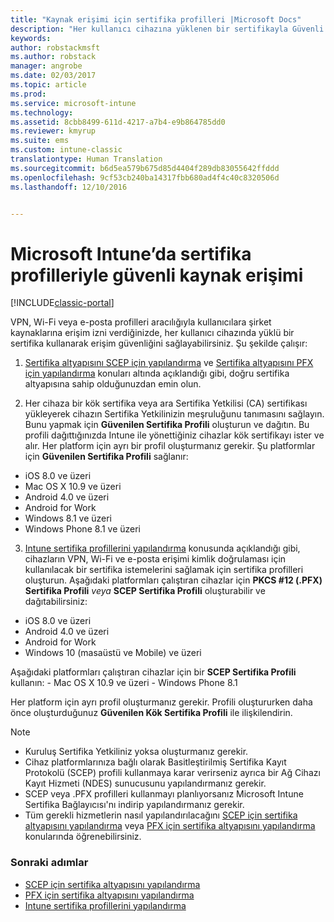 ```yaml
---
title: "Kaynak erişimi için sertifika profilleri |Microsoft Docs"
description: "Her kullanıcı cihazına yüklenen bir sertifikayla Güvenli VPN, Wi-Fi ve e-posta erişimi."
keywords: 
author: robstackmsft
ms.author: robstack
manager: angrobe
ms.date: 02/03/2017
ms.topic: article
ms.prod: 
ms.service: microsoft-intune
ms.technology: 
ms.assetid: 8cbb8499-611d-4217-a7b4-e9b864785dd0
ms.reviewer: kmyrup
ms.suite: ems
ms.custom: intune-classic
translationtype: Human Translation
ms.sourcegitcommit: b6d5ea579b675d85d4404f289db83055642ffddd
ms.openlocfilehash: 9cf53cb240ba14317fbb680ad4f4c40c8320506d
ms.lasthandoff: 12/10/2016


---
```


# <a name="secure-resource-access-with-certificate-profiles-in-microsoft-intune"></a>Microsoft Intune’da sertifika profilleriyle güvenli kaynak erişimi

[!INCLUDE[classic-portal](../includes/classic-portal.md)]

VPN, Wi-Fi veya e-posta profilleri aracılığıyla kullanıcılara şirket kaynaklarına erişim izni verdiğinizde, her kullanıcı cihazında yüklü bir sertifika kullanarak erişim güvenliğini sağlayabilirsiniz. Şu şekilde çalışır:

1. [Sertifika altyapısını SCEP için yapılandırma](configure-certificate-infrastructure-for-scep.md) ve [Sertifika altyapısını PFX için yapılandırma](configure-certificate-infrastructure-for-pfx.md) konuları altında açıklandığı gibi, doğru sertifika altyapısına sahip olduğunuzdan emin olun.

2. Her cihaza bir kök sertifika veya ara Sertifika Yetkilisi (CA) sertifikası yükleyerek cihazın Sertifika Yetkilinizin meşruluğunu tanımasını sağlayın. Bunu yapmak için **Güvenilen Sertifika Profili** oluşturun ve dağıtın. Bu profili dağıttığınızda Intune ile yönettiğiniz cihazlar kök sertifikayı ister ve alır. Her platform için ayrı bir profil oluşturmanız gerekir. Şu platformlar için **Güvenilen Sertifika Profili** sağlanır:
 -  iOS 8.0 ve üzeri
 -  Mac OS X 10.9 ve üzeri
 -  Android 4.0 ve üzeri
 -  Android for Work
 -  Windows 8.1 ve üzeri
 -  Windows Phone 8.1 ve üzeri

3. [Intune sertifika profillerini yapılandırma](configure-intune-certificate-profiles.md) konusunda açıklandığı gibi, cihazların VPN, Wi-Fi ve e-posta erişimi kimlik doğrulaması için kullanılacak bir sertifika istemelerini sağlamak için sertifika profilleri oluşturun. Aşağıdaki platformları çalıştıran cihazlar için **PKCS #12 (.PFX) Sertifika Profili** *veya* **SCEP Sertifika Profili** oluşturabilir ve dağıtabilirsiniz:

  -  iOS 8.0 ve üzeri
  -  Android 4.0 ve üzeri
  -  Android for Work
  -  Windows 10 (masaüstü ve Mobile) ve üzeri

  Aşağıdaki platformları çalıştıran cihazlar için bir **SCEP Sertifika Profili** kullanın:
    -   Mac OS X 10.9 ve üzeri
    -   Windows Phone 8.1

Her platform için ayrı profil oluşturmanız gerekir. Profili oluştururken daha önce oluşturduğunuz **Güvenilen Kök Sertifika Profili** ile ilişkilendirin.

> [!NOTE]           
> - Kuruluş Sertifika Yetkiliniz yoksa oluşturmanız gerekir.
>- Cihaz platformlarınıza bağlı olarak Basitleştirilmiş Sertifika Kayıt Protokolü (SCEP) profili kullanmaya karar verirseniz ayrıca bir Ağ Cihazı Kayıt Hizmeti (NDES) sunucusunu yapılandırmanız gerekir.
>-  SCEP veya .PFX profilleri kullanmayı planlıyorsanız Microsoft Intune Sertifika Bağlayıcısı'nı indirip yapılandırmanız gerekir.
>-  Tüm gerekli hizmetlerin nasıl yapılandırılacağını [SCEP için sertifika altyapısını yapılandırma](configure-certificate-infrastructure-for-scep.md) veya [PFX için sertifika altyapısını yapılandırma](configure-certificate-infrastructure-for-pfx.md) konularında öğrenebilirsiniz.

### <a name="next-steps"></a>Sonraki adımlar
- [SCEP için sertifika altyapısını yapılandırma](configure-certificate-infrastructure-for-scep.md)
- [PFX için sertifika altyapısını yapılandırma](configure-certificate-infrastructure-for-pfx.md)
- [Intune sertifika profillerini yapılandırma](configure-intune-certificate-profiles.md)

